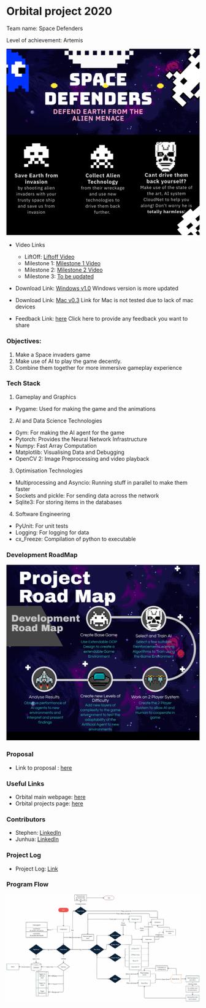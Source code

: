 # Orbital project 2020 
Team name: Space Defenders

Level of achievement: Artemis

![](images/Poster.png)

* Video Links 
  - LiftOff: [Liftoff Video](https://youtu.be/UNIIZMoY21Y)
  - Milestone 1: [Milestone 1 Video](https://youtu.be/B_vnh2F5NsM)
  - Milestone 2: [Milestone 2 Video](https://www.youtube.com/watch?v=oTaomwA8UFw)
  - Milestone 3: [To be updated](#)

* Download Link: [Windows v1.0](https://drive.google.com/file/d/1sg8KXjIIUoKLrhnO1ZvNEcx9PiAcC4ad/view?usp=sharing)
Windows version is more updated

* Download Link: [Mac v0.3](https://drive.google.com/file/d/1z63AhBXrn_slqsYesebs102QaxBa5sRq/view?usp=sharing)
Link for Mac is not tested due to lack of mac devices

* Feedback Link: [here](https://forms.gle/kibPWXRtb1x3JJvT9)
Click here to provide any feedback you want to share

### Objectives:
1. Make a Space invaders game
2. Make use of AI to play the game decently.
3. Combine them together for more immersive gameplay experience

### Tech Stack
1. Gameplay and Graphics
  - Pygame: Used for making the game and the animations
2. AI and Data Science Technologies
  - Gym: For making the AI agent for the game
  - Pytorch: Provides the Neural Network Infrastructure
  - Numpy: Fast Array Computation
  - Matplotlib: Visualising Data and Debugging
  - OpenCV 2: Image Preprocessing and video playback
3. Optimisation Technologies
  - Multiprocessing and Asyncio: Running stuff in parallel to make them faster
  - Sockets and pickle: For sending data across the network
  - Sqlite3: For storing items in the databases
4. Software Engineering
  - PyUnit: For unit tests
  - Logging: For logging for data
  - cx_Freeze: Compilation of python to executable


### Development RoadMap
![](images/RoadMap.png)

### Proposal
* Link to proposal : [here](https://docs.google.com/document/d/1FzKTmnhRiYNqQPP4pEpr50egbKD4TC94Nx8LIj1bqZw/edit?usp=sharing)

### Useful Links
* Orbital main webpage: [here](https://orbital.comp.nus.edu.sg/)
* Orbital projects page: [here](https://nusskylab-dev.comp.nus.edu.sg/public_views/public_projects)

### Contributors
* Stephen: [LinkedIn](https://www.linkedin.com/in/stephen-tan-hin-khai/)
* Junhua: [LinkedIn](https://www.linkedin.com/in/junhua-wen-718880137/)


### Project Log
* Project Log: [Link](https://docs.google.com/spreadsheets/d/1-_kZFH19Hje2CUJDWniRJlIA7P6K9FkfxaT8GMf7p-U/edit?usp=sharing)

### Program Flow
![](images/FlowChartv2.png)

